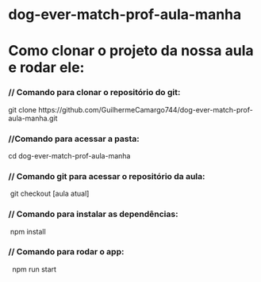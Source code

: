 # dog-ever-match-prof-aula-manha

<h1>Como clonar o projeto da nossa aula e rodar ele: </h1> 
<h3>
  // Comando para clonar o repositório do git: 
</h3>
<p>
   git clone https://github.com/GuilhermeCamargo744/dog-ever-match-prof-aula-manha.git
</p>

<h3>
  //Comando para acessar a pasta:
</h3>
<p>
  cd dog-ever-match-prof-aula-manha
</p>

<h3>
  // Comando git para acessar o repositório da aula: 
</h3>
<p>
   git checkout [aula atual]
</p>

<h3>
  // Comando para instalar as dependências:
</h3>
<p>
   npm install 
</p>

<h3>
  // Comando para rodar o app:
</h3>
<p>
    npm run start
</p>
